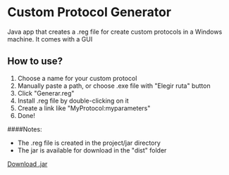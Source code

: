 # Custom Protocol Generator
Java app that creates a .reg file for create custom protocols in a Windows machine.
It comes with a GUI

## How to use?

1. Choose a name for your custom protocol
2. Manually paste a path, or choose .exe file with "Elegir ruta" button
3. Click "Generar.reg"
4. Install .reg file by double-clicking on it
5. Create a link like "MyProtocol:myparameters"
6. Done!

####Notes:
 - The .reg file is created in the project/jar directory
 - The jar is available for download in the "dist" folder
 
<html><a href="https://github.com/mrivaj/custom-protocol-generator/raw/master/dist/custom-protocol-generator.jar">Download .jar</a></html>


